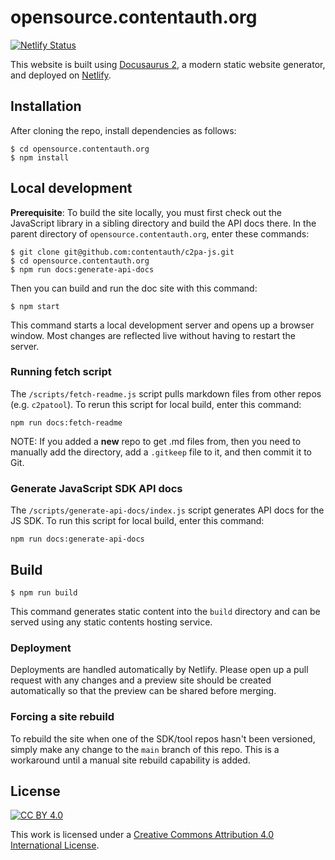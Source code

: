 # opensource.contentauth.org

[![Netlify Status](https://api.netlify.com/api/v1/badges/c2fe0e49-4596-48e8-8e1a-9cf62d56bca2/deploy-status)](https://app.netlify.com/sites/contentauth/deploys)

This website is built using [Docusaurus 2](https://docusaurus.io/), a modern static website generator, and deployed
on [Netlify](https://www.netlify.com/).

## Installation

After cloning the repo, install dependencies as follows:

```
$ cd opensource.contentauth.org
$ npm install
```

## Local development

**Prerequisite**: To build the site locally, you must first check out the JavaScript library in a sibling directory and build the API docs there.  In the parent directory of `opensource.contentauth.org`, enter these commands:

```
$ git clone git@github.com:contentauth/c2pa-js.git
$ cd opensource.contentauth.org
$ npm run docs:generate-api-docs 
```

Then you can build and run the doc site with this command:

```
$ npm start
```

This command starts a local development server and opens up a browser window. Most changes are reflected live without having to restart the server.

### Running fetch script

The `/scripts/fetch-readme.js` script pulls markdown files from other repos (e.g. `c2patool`). To rerun this script for local build, enter this command:

```
npm run docs:fetch-readme
```

NOTE: If you added a **new** repo to get .md files from, then you need to manually add the directory, add a `.gitkeep` file to it, and then commit it to Git.

### Generate JavaScript SDK API docs

The `/scripts/generate-api-docs/index.js` script generates API docs for the JS SDK. To run this script for local build, enter this command:

```
npm run docs:generate-api-docs
```

## Build

```
$ npm run build
```

This command generates static content into the `build` directory and can be served using any static contents hosting service.

### Deployment

Deployments are handled automatically by Netlify. Please open up a pull request with any changes and a preview site
should be created automatically so that the preview can be shared before merging.

### Forcing a site rebuild

To rebuild the site when one of the SDK/tool repos hasn't been versioned, simply make any change to the `main` branch of this repo. This is a workaround until a manual site rebuild capability is added.

## License

[![CC BY 4.0][cc-by-image]][cc-by]

This work is licensed under a
[Creative Commons Attribution 4.0 International License][cc-by].

[cc-by]: http://creativecommons.org/licenses/by/4.0/
[cc-by-image]: https://i.creativecommons.org/l/by/4.0/88x31.png
[cc-by-shield]: https://img.shields.io/badge/License-CC%20BY%204.0-lightgrey.svg
